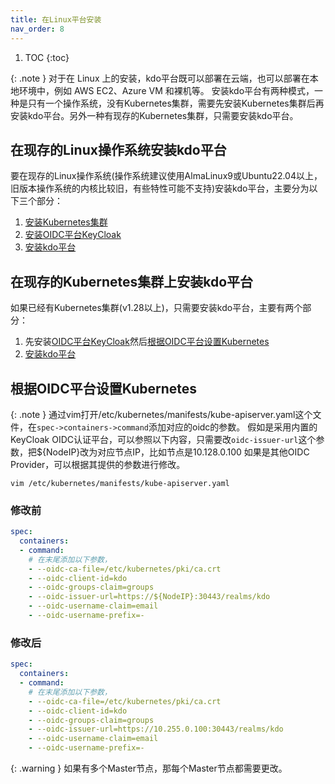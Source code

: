 ```yaml
---
title: 在Linux平台安装
nav_order: 8
---
```



1. TOC
{:toc}


{: .note }
对于在 Linux 上的安装，kdo平台既可以部署在云端，也可以部署在本地环境中，例如 AWS EC2、Azure VM 和裸机等。
安装kdo平台有两种模式，一种是只有一个操作系统，没有Kubernetes集群，需要先安装Kubernetes集群后再安装kdo平台。另外一种有现存的Kubernetes集群，只需要安装kdo平台。


## 在现存的Linux操作系统安装kdo平台

要在现存的Linux操作系统(操作系统建议使用AlmaLinux9或Ubuntu22.04以上，旧版本操作系统的内核比较旧，有些特性可能不支持)安装kdo平台，主要分为以下三个部分：

1. [安装Kubernetes集群](kubernetes)
2. [安装OIDC平台KeyCloak](keycloak)
3. [安装kdo平台](kdo)


## 在现存的Kubernetes集群上安装kdo平台

如果已经有Kubernetes集群(v1.28以上)，只需要安装kdo平台，主要有两个部分：
1. 先安装[OIDC平台KeyCloak](keycloak)然后[根据OIDC平台设置Kubernetes](#根据oidc平台设置kubernetes)
2. [安装kdo平台](kdo)


## 根据OIDC平台设置Kubernetes

{: .note }
通过vim打开/etc/kubernetes/manifests/kube-apiserver.yaml这个文件，在`spec->containers->command`添加对应的oidc的参数。
假如是采用内置的KeyCloak OIDC认证平台，可以参照以下内容，只需要改`oidc-issuer-url`这个参数，把${NodeIP}改为对应节点IP，比如节点是10.128.0.100
如果是其他OIDC Provider，可以根据其提供的参数进行修改。

```shell
vim /etc/kubernetes/manifests/kube-apiserver.yaml
```

### 修改前

```yaml 
spec:
  containers:
  - command:
    # 在末尾添加以下参数，
    - --oidc-ca-file=/etc/kubernetes/pki/ca.crt
    - --oidc-client-id=kdo
    - --oidc-groups-claim=groups
    - --oidc-issuer-url=https://${NodeIP}:30443/realms/kdo
    - --oidc-username-claim=email
    - --oidc-username-prefix=-
```

### 修改后

```yaml 
spec:
  containers:
  - command:
    # 在末尾添加以下参数，
    - --oidc-ca-file=/etc/kubernetes/pki/ca.crt
    - --oidc-client-id=kdo
    - --oidc-groups-claim=groups
    - --oidc-issuer-url=https://10.255.0.100:30443/realms/kdo
    - --oidc-username-claim=email
    - --oidc-username-prefix=-
```

{: .warning }
如果有多个Master节点，那每个Master节点都需要更改。


